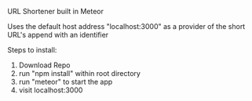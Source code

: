 URL Shortener built in Meteor

Uses the default host address "localhost:3000" as a provider of the short URL's append with an identifier 

Steps to install:

1. Download Repo
2. run "npm install" within root directory
3. run "meteor" to start the app
4. visit localhost:3000
